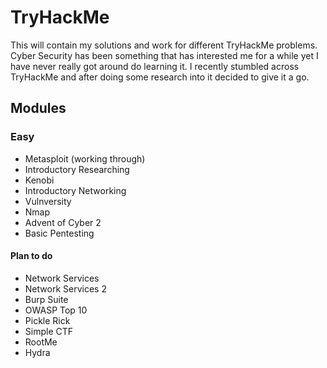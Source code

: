 # TryHackMe

This will contain my solutions and work for different TryHackMe problems. Cyber Security has been something that has interested me for a while yet I have never really got around do learning it. I recently stumbled across TryHackMe and after doing some research into it decided to give it a go.

## Modules

### Easy
* Metasploit (working through)
* Introductory Researching
* Kenobi
* Introductory Networking
* Vulnversity
* Nmap
* Advent of Cyber 2
* Basic Pentesting

#### Plan to do
* Network Services
* Network Services 2
* Burp Suite
* OWASP Top 10
* Pickle Rick
* Simple CTF
* RootMe
* Hydra
